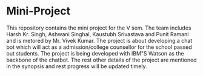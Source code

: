 # Mini-Project
This repository contains the mini project for the V sem. 
The team includes Harsh Kr. Singh, Ashwani Singhal, Kaustubh Srivastava
and Punit Ramani and is metored by Mr. Vivek Kumar.
The project is about developing a chat bot which will act as a admission/college counsellor for the school passed out students.
The project is being developed with IBM"S Watson as the backbone of the chatbot.
The rest other details of the project are mentioned in the synopsis and rest progress will be updated timely.

